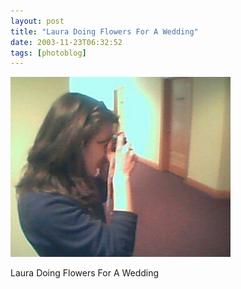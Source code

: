 ```yaml
---
layout: post
title: "Laura Doing Flowers For A Wedding"
date: 2003-11-23T06:32:52
tags: [photoblog]
---
```


![Laura Doing Flowers For A Wedding][1]

Laura Doing Flowers For A Wedding

   [1]: /2003/11/23/5226659458_0.jpg
